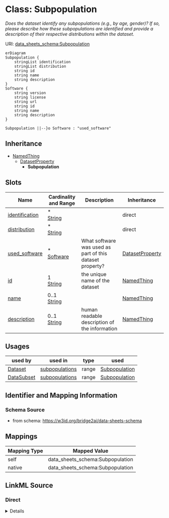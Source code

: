 

# Class: Subpopulation


_Does the dataset identify any subpopulations (e.g., by age, gender)? If so, please describe how these subpopulations are identified and provide a description of their respective distributions within the dataset._





URI: [data_sheets_schema:Subpopulation](https://w3id.org/bridge2ai/data-sheets-schema/Subpopulation)



```mermaid
erDiagram
Subpopulation {
    stringList identification  
    stringList distribution  
    string id  
    string name  
    string description  
}
Software {
    string version  
    string license  
    string url  
    string id  
    string name  
    string description  
}

Subpopulation ||--}o Software : "used_software"

```




## Inheritance
* [NamedThing](NamedThing.md)
    * [DatasetProperty](DatasetProperty.md)
        * **Subpopulation**



## Slots

| Name | Cardinality and Range | Description | Inheritance |
| ---  | --- | --- | --- |
| [identification](identification.md) | * <br/> [String](String.md) |  | direct |
| [distribution](distribution.md) | * <br/> [String](String.md) |  | direct |
| [used_software](used_software.md) | * <br/> [Software](Software.md) | What software was used as part of this dataset property? | [DatasetProperty](DatasetProperty.md) |
| [id](id.md) | 1 <br/> [String](String.md) | the unique name of the dataset | [NamedThing](NamedThing.md) |
| [name](name.md) | 0..1 <br/> [String](String.md) |  | [NamedThing](NamedThing.md) |
| [description](description.md) | 0..1 <br/> [String](String.md) | human readable description of the information | [NamedThing](NamedThing.md) |





## Usages

| used by | used in | type | used |
| ---  | --- | --- | --- |
| [Dataset](Dataset.md) | [subpopulations](subpopulations.md) | range | [Subpopulation](Subpopulation.md) |
| [DataSubset](DataSubset.md) | [subpopulations](subpopulations.md) | range | [Subpopulation](Subpopulation.md) |






## Identifier and Mapping Information







### Schema Source


* from schema: https://w3id.org/bridge2ai/data-sheets-schema





## Mappings

| Mapping Type | Mapped Value |
| ---  | ---  |
| self | data_sheets_schema:Subpopulation |
| native | data_sheets_schema:Subpopulation |





## LinkML Source

<!-- TODO: investigate https://stackoverflow.com/questions/37606292/how-to-create-tabbed-code-blocks-in-mkdocs-or-sphinx -->

### Direct

<details>
```yaml
name: Subpopulation
description: Does the dataset identify any subpopulations (e.g., by age, gender)?
  If so, please describe how these subpopulations are identified and provide a description
  of their respective distributions within the dataset.
in_subset:
- Composition
from_schema: https://w3id.org/bridge2ai/data-sheets-schema
is_a: DatasetProperty
attributes:
  identification:
    name: identification
    from_schema: https://w3id.org/bridge2ai/data-sheets-schema
    rank: 1000
    multivalued: true
    domain_of:
    - Subpopulation
    range: string
  distribution:
    name: distribution
    from_schema: https://w3id.org/bridge2ai/data-sheets-schema
    rank: 1000
    multivalued: true
    domain_of:
    - Subpopulation
    range: string

```
</details>

### Induced

<details>
```yaml
name: Subpopulation
description: Does the dataset identify any subpopulations (e.g., by age, gender)?
  If so, please describe how these subpopulations are identified and provide a description
  of their respective distributions within the dataset.
in_subset:
- Composition
from_schema: https://w3id.org/bridge2ai/data-sheets-schema
is_a: DatasetProperty
attributes:
  identification:
    name: identification
    from_schema: https://w3id.org/bridge2ai/data-sheets-schema
    rank: 1000
    multivalued: true
    alias: identification
    owner: Subpopulation
    domain_of:
    - Subpopulation
    range: string
  distribution:
    name: distribution
    from_schema: https://w3id.org/bridge2ai/data-sheets-schema
    rank: 1000
    multivalued: true
    alias: distribution
    owner: Subpopulation
    domain_of:
    - Subpopulation
    range: string
  used_software:
    name: used_software
    description: What software was used as part of this dataset property?
    from_schema: https://w3id.org/bridge2ai/data-sheets-schema
    rank: 1000
    multivalued: true
    alias: used_software
    owner: Subpopulation
    domain_of:
    - DatasetProperty
    range: Software
  id:
    name: id
    description: the unique name of the dataset
    from_schema: https://w3id.org/bridge2ai/data-sheets-schema
    exact_mappings:
    - schema:name
    rank: 1000
    slot_uri: dcterms:identifier
    identifier: true
    alias: id
    owner: Subpopulation
    domain_of:
    - NamedThing
    - Information
    range: string
    required: true
  name:
    name: name
    from_schema: https://w3id.org/bridge2ai/data-sheets-schema
    rank: 1000
    slot_uri: schema:name
    alias: name
    owner: Subpopulation
    domain_of:
    - NamedThing
    range: string
  description:
    name: description
    description: human readable description of the information
    from_schema: https://w3id.org/bridge2ai/data-sheets-schema
    rank: 1000
    slot_uri: dcterms:description
    alias: description
    owner: Subpopulation
    domain_of:
    - NamedThing
    - Information
    - Relationships
    - Splits
    - DataAnomaly
    - Confidentiality
    - Deidentification
    - SensitiveElement
    - InstanceAcquisition
    - CollectionMechanism
    - DataCollector
    - CollectionTimeframe
    - EthicalReview
    - DirectCollection
    - CollectionNotification
    - CollectionConsent
    - ConsentRevocation
    - DataProtectionImpact
    - PreprocessingStrategy
    - CleaningStrategy
    - LabelingStrategy
    - RawData
    - ExistingUse
    - UseRepository
    - OtherTask
    - FutureUseImpact
    - DiscouragedUse
    - ThirdPartySharing
    - DistributionFormat
    - DistributionDate
    - LicenseAndUseTerms
    - IPRestrictions
    - ExportControlRegulatoryRestrictions
    - Maintainer
    - Erratum
    - UpdatePlan
    - RetentionLimits
    - VersionAccess
    - ExtensionMechanism
    range: string

```
</details>